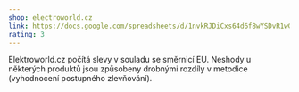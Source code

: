 ```yaml
---
shop: electroworld.cz
link: https://docs.google.com/spreadsheets/d/1nvkRJDiCxs64d6f8wYSDvR1wGsU7tYHiyGrCufLgYd8/edit?usp=sharing
rating: 3
---
```


Elektroworld.cz počítá slevy v souladu se směrnicí EU. Neshody u některých produktů jsou způsobeny drobnými rozdíly v metodice (vyhodnocení postupného zlevňování).

